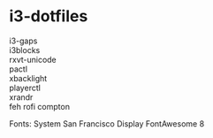 # i3-dotfiles
i3-gaps  
i3blocks  
rxvt-unicode  
pactl  
xbacklight  
playerctl  
xrandr  
feh
rofi
compton

Fonts:
System San Francisco Display
FontAwesome 8
